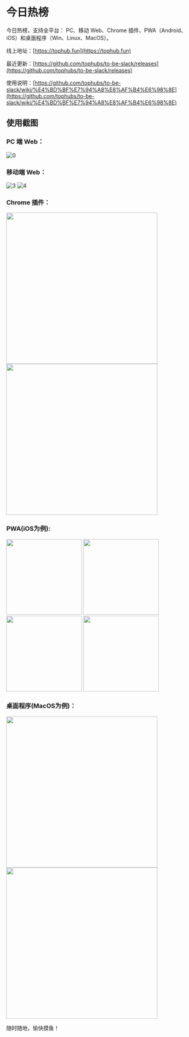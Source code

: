 # 今日热榜 

今日热榜，支持全平台： PC、移动 Web、Chrome 插件、PWA（Android、iOS）和桌面程序（Win、Linux、MacOS）。

线上地址：[https://tophub.fun](https://tophub.fun)

最近更新：[https://github.com/tophubs/to-be-slack/releases](https://github.com/tophubs/to-be-slack/releases)

使用说明：[https://github.com/tophubs/to-be-slack/wiki/%E4%BD%BF%E7%94%A8%E8%AF%B4%E6%98%8E](https://github.com/tophubs/to-be-slack/wiki/%E4%BD%BF%E7%94%A8%E8%AF%B4%E6%98%8E)


## 使用截图

### PC 端 Web：

![0](https://user-images.githubusercontent.com/9512362/62197670-dcb65c00-b3b2-11e9-8eb0-1413761b485f.png)

### 移动端 Web：

![3](https://user-images.githubusercontent.com/9512362/62197693-eb047800-b3b2-11e9-84de-64a07f8c6484.png) ![4](https://user-images.githubusercontent.com/9512362/62197702-ef309580-b3b2-11e9-850e-eb6768d67902.png)

### Chrome 插件：

<img src="https://user-images.githubusercontent.com/9512362/62197676-e0e27980-b3b2-11e9-8be0-438b3fef2c38.png" width="400" /> <img src="https://user-images.githubusercontent.com/9512362/62197687-e50e9700-b3b2-11e9-901d-879e1d8f1149.png" width="400" />

### PWA(iOS为例):

<img src="https://user-images.githubusercontent.com/9512362/62261868-4f721680-b449-11e9-8630-9e7b452c95fc.png" width="200" /> <img src="https://user-images.githubusercontent.com/9512362/62261873-526d0700-b449-11e9-85a5-f806beb19d1e.png" width="200" /> <img src="https://user-images.githubusercontent.com/9512362/62261878-5567f780-b449-11e9-8cc1-89e5dd817e6d.png" width="200" /> <img src="https://user-images.githubusercontent.com/9512362/62261883-58fb7e80-b449-11e9-909f-6c72a9d1cabe.png" width="200" />

### 桌面程序(MacOS为例)：

<img src="https://user-images.githubusercontent.com/9512362/62820723-c8384780-bb9a-11e9-96d8-0b815d18739e.png" width="400" /> <img src="https://user-images.githubusercontent.com/9512362/62820724-c8d0de00-bb9a-11e9-8893-11d3e607b30f.png" width="400" />

随时随地，愉快摸鱼！
